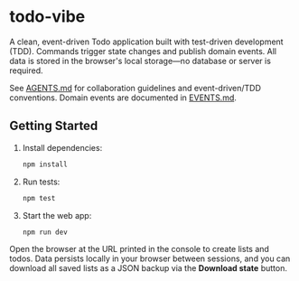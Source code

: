# todo-vibe

A clean, event-driven Todo application built with test-driven development (TDD). Commands trigger state changes and publish domain events. All data is stored in the browser's local storage—no database or server is required.

See [AGENTS.md](AGENTS.md) for collaboration guidelines and event-driven/TDD conventions. Domain events are documented in [EVENTS.md](EVENTS.md).

## Getting Started

1. Install dependencies:

   ```sh
   npm install
   ```

2. Run tests:

   ```sh
   npm test
   ```

3. Start the web app:

   ```sh
   npm run dev
   ```

Open the browser at the URL printed in the console to create lists and todos. Data persists locally in your browser between sessions, and you can download all saved lists as a JSON backup via the **Download state** button.
